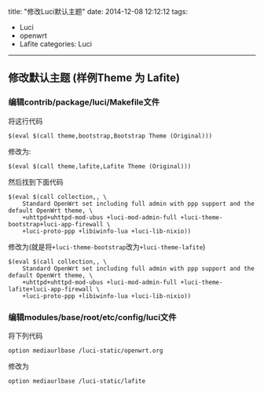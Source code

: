 title: "修改Luci默认主题"
date: 2014-12-08 12:12:12
tags:
  - Luci
  - openwrt
  - Lafite
categories: Luci
---

## 修改默认主题 \(样例Theme 为 Lafite\)

### 编辑contrib/package/luci/Makefile文件
将这行代码
```
$(eval $(call theme,bootstrap,Bootstrap Theme (Original)))
```
修改为:
```
$(eval $(call theme,lafite,Lafite Theme (Original)))
```

然后找到下面代码
```
$(eval $(call collection,, \
	Standard OpenWrt set including full admin with ppp support and the default OpenWrt theme, \
	+uhttpd+uhttpd-mod-ubus +luci-mod-admin-full +luci-theme-bootstrap+luci-app-firewall \
	+luci-proto-ppp +libiwinfo-lua +luci-lib-nixio))
```
修改为(就是将`+luci-theme-bootstrap`改为`+luci-theme-lafite`)
```
$(eval $(call collection,, \
	Standard OpenWrt set including full admin with ppp support and the default OpenWrt theme, \
	+uhttpd+uhttpd-mod-ubus +luci-mod-admin-full +luci-theme-lafite+luci-app-firewall \
	+luci-proto-ppp +libiwinfo-lua +luci-lib-nixio))
```

### 编辑modules/base/root/etc/config/luci文件
将下列代码
```
option mediaurlbase /luci-static/openwrt.org
```
修改为
```
option mediaurlbase /luci-static/lafite
```
